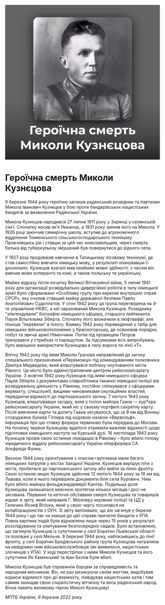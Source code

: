 
![](./img/old/mykola_kuznetsov.jpg)


# Героїчна смерть Миколи Кузнєцова


9 березня 1944 року героїчно загинув
радянський розвідник та партизан Микола Іванович Кузнєцов у бою проти
бандерівських нацистських бандитів за визволення Радянської України.



Микола
Кузнєцов народився 27 липня 1911 року у Зирянці у селянській сім'ї.
Спочатку носив ім'я Никанор, а 1931 року змінив його на Микола. У 1926
році закінчив семирічну школу, вступив до агрономічного відділення
Тюменського сільськогосподарського технікуму. Провчившись рік і ставши
за цей час комсомольцем, через смерть батька від туберкульозу змушений
був повернутися до рідного села.



У 1927 році продовжив навчання в
Талицькому лісовому технікумі, де став самостійно вивчати німецьку
мову, у результаті опанувавши її досконало. Кузнєцов взагалі мав
неабиякі мовні здібності: з часом він вивчив мови есперанто та комі, а
також польську та українську.



Майже відразу після початку Великої
Вітчизняної війни, 5 липня 1941 року для організації
розвідувально-диверсійної роботи в тилу німецької армії було сформовано
«Особливу групу при наркомі внутрішніх справ СРСР», яку очолив старший
майор державної безпеки Павло Анатолійович Судоплатов. У січні 1942 року
ця група перетворена на 4-те управління НКВС, а неї зарахований Микола
Кузнєцов. Розвіднику "злегендували" біографію німецького офіцера,
старшого лейтенанта Пауля Вільгельма Зіберта. Спочатку його визначили в
люфтваффі, але пізніше "перевели" в піхоту. Взимку 1942 року переведений
у табір для німецьких військовополонених у Красногорську, де освоював
порядки, побут та звичаї армії Німеччини. Потім під прізвищем Петров
тренувався у стрибках із парашутом. За підсумками всіх випробувань було
вирішено використати Кузнєцова в тилу ворога по лінії «Т».



Влітку
1942 року під імям Миколи Грачова направлений до загону спеціального
призначення «Переможці» під командуванням полковника Дмитра Медведєва,
який влаштувався поблизу окупованого міста Рівного. Це місто було
адміністративним центром рейхскомісаріату України. З жовтня 1942 року
Кузнєцов під імям німецького офіцера Пауля Зіберта з документами
співробітника таємної німецької поліції вів розвідувальну діяльність у
Рівному, постійно спілкувався з офіцерами вермахту, спецслужб, вищими
чиновниками окупаційних властей, передаючи відомості до партизанського
загону. 7 лютого 1943 року Кузнєцов, влаштувавши засідку, взяв у полон
майора Гаана — кур\*єра рейхскомісаріату України, який ніс у своєму
портфелі секретну карту. Після вивчення карти та допиту Гаана
зясувалося, що за 8 км від Вінниці споруджено бункер Гітлера під кодовою
назвою «Вервольф». Інформація про цю ставку фюрера терміново була
передана до Москви. На початку червня Кузнєцову вдалося отримати важливі
відомості щодо підготовки німецького наступу на Курській дузі. 16
листопада 1943 року Кузнєцов провів свою останню ліквідацію в Рівному –
було вбито голову юридичного відділу рейхскомісаріату України оберфюрера
СА Альфреда Функа.



Весною 1944 року орієнтування з описом
гауптмана мали багато німецьких патрулів у містах Західної України.
Кузнєцов вирішує піти з міста, пробитися до партизанського загону або
вийти за лінію фронту. Свою останню акцію Кузнєцов здійснив 12 лютого
1944 року за 18 км від Львова, коли в нього перевіряли документи біля
села Куровичі. Ним було вбито майора фельджандармерії Кантер. Подальша
доля Кузнєцова залишалася неясною протягом кількох місяців і досі не
зясована. Первинні та неточні обставини смерті Кузнєцова та товаришів
відомі зі звіту, який направив Г. Мюллеру керівник поліції та ЦД у
Галичині Йозеф Вітіска, який у свою чергу посилався на колабораціоністів
з ОУН. Зі звіту випливало, що він загинув у березні 1944 року і що так
чи інакше до цієї справи причетні бандити з УПА. Повна картина подій
була відновлена   лише через 15 років у результаті розслідування та
опитування безпосередніх свідків. Було встановлено, що загинули Кузнєцов
із супутником у селі Боратин Львівської області та поховані у селі
Мельче. 9 березня 1944 року, наблизившись до лінії фронту, у селі
Боратин Бродівського району група Кузнєцова натрапила на невідомих ним
військовослужбовців (як виявилося, нацистських злочинців з УПА). У ході
перестрілки з ними Микола Кузнєцов та його супутники Ян Камінський та
Іван Бєлов були вбиті.



Микола Кузнєцов був справжнім борцем за
справедливість та народним месником. Він, не раз ризикуючи своїм життям,
видобував корисні відомості про дії вермахту, ліквідував нацистських
катів і тим самим захищав свою соціалістичну вітчизну та весь радянський
народ. Вічна память великому герою Миколі Кузнєцову!





*МПТБ України, 9 березня 2022 року.*
